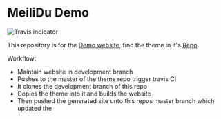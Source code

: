 # MeiliDu Demo

![Travis indicator](https://travis-ci.org/HoverBaum/meilidu-hexo.svg)

This repository is for the [Demo website](meilidu.github.io), find the theme in it's [Repo](https://github.com/HoverBaum/meilidu-hexo).

Workflow:

- Maintain website in development branch
- Pushes to the master of the theme repo trigger travis CI
- It clones the development branch of this repo
- Copies the theme into it and builds the website
- Then pushed the generated site unto this repos master branch which updated the
